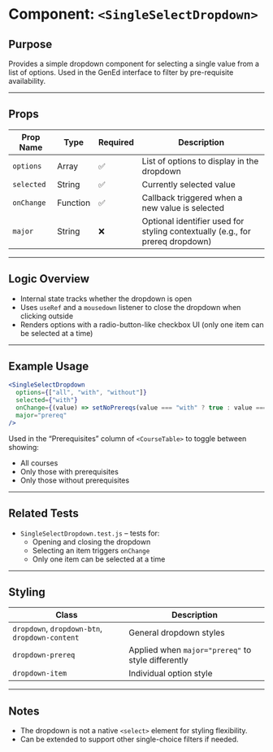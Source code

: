 # Component: `<SingleSelectDropdown>`

## Purpose

Provides a simple dropdown component for selecting a single value from a list of options. Used in the GenEd interface to filter by pre-requisite availability.

---

## Props

| Prop Name   | Type     | Required | Description |
|-------------|----------|----------|-------------|
| `options`   | Array    | ✅       | List of options to display in the dropdown |
| `selected`  | String   | ✅       | Currently selected value |
| `onChange`  | Function | ✅       | Callback triggered when a new value is selected |
| `major`     | String   | ❌       | Optional identifier used for styling contextually (e.g., for prereq dropdown) |

---

## Logic Overview

- Internal state tracks whether the dropdown is open
- Uses `useRef` and a `mousedown` listener to close the dropdown when clicking outside
- Renders options with a radio-button-like checkbox UI (only one item can be selected at a time)

---

## Example Usage

```jsx
<SingleSelectDropdown
  options={["all", "with", "without"]}
  selected={"with"}
  onChange={(value) => setNoPrereqs(value === "with" ? true : value === "without" ? false : null)}
  major="prereq"
/>
```

Used in the “Prerequisites” column of `<CourseTable>` to toggle between showing:
- All courses
- Only those with prerequisites
- Only those without prerequisites

---

## Related Tests

- `SingleSelectDropdown.test.js` – tests for:
  - Opening and closing the dropdown
  - Selecting an item triggers `onChange`
  - Only one item can be selected at a time

---

## Styling

| Class | Description |
|-------|-------------|
| `dropdown`, `dropdown-btn`, `dropdown-content` | General dropdown styles |
| `dropdown-prereq` | Applied when `major="prereq"` to style differently |
| `dropdown-item` | Individual option style |

---

## Notes

- The dropdown is not a native `<select>` element for styling flexibility.
- Can be extended to support other single-choice filters if needed.
